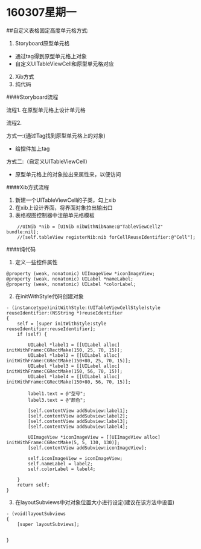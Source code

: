 # 160307星期一



##自定义表格固定高度单元格方式:
1. Storyboard原型单元格
  * 通过tag得到原型单元格上对象
  * 自定义UITableViewCell和原型单元格对应
2. Xib方式
3. 纯代码

####Storyboard流程

流程1. 在原型单元格上设计单元格

流程2.

方式一:(通过Tag找到原型单元格上的对象)
* 给控件加上tag

方式二:（自定义UITableViewCell）
* 原型单元格上的对象拉出来属性来，以便访问

####Xib方式流程
1. 新建一个UITableViewCell的子类，勾上xib
2. 在xib上设计界面，将界面对象拉出输出口
3. 表格视图控制器中注册单元格模板
```objc
    //UINib *nib = [UINib nibWithNibName:@"TableViewCell2" bundle:nil];
    //[self.tableView registerNib:nib forCellReuseIdentifier:@"Cell"];
```

####纯代码    

1. 定义一些控件属性
```objc
@property (weak, nonatomic) UIImageView *iconImageView;
@property (weak, nonatomic) UILabel *nameLabel;
@property (weak, nonatomic) UILabel *colorLabel;
```
2. 在initWithStyle代码创建对象
```objc
- (instancetype)initWithStyle:(UITableViewCellStyle)style reuseIdentifier:(NSString *)reuseIdentifier
{
    self = [super initWithStyle:style reuseIdentifier:reuseIdentifier];
    if (self) {
        
        UILabel *label1 = [[UILabel alloc] initWithFrame:CGRectMake(150, 25, 70, 15)];
        UILabel *label2 = [[UILabel alloc] initWithFrame:CGRectMake(150+80, 25, 70, 15)];
        UILabel *label3 = [[UILabel alloc] initWithFrame:CGRectMake(150, 56, 70, 15)];
        UILabel *label4 = [[UILabel alloc] initWithFrame:CGRectMake(150+80, 56, 70, 15)];
        
        label1.text = @"型号";
        label3.text = @"颜色";
        
        [self.contentView addSubview:label1];
        [self.contentView addSubview:label2];
        [self.contentView addSubview:label3];
        [self.contentView addSubview:label4];
        
        UIImageView *iconImageView = [[UIImageView alloc] initWithFrame:CGRectMake(5, 5, 130, 130)];
        [self.contentView addSubview:iconImageView];
        
        self.iconImageView = iconImageView;
        self.nameLabel = label2;
        self.colorLabel = label4;
        
    }
    return self;
}
```
3. 在layoutSubviews中对对象位置大小进行设定(建议在该方法中设置)
```objc
- (void)layoutSubviews
{
    [super layoutSubviews];
    
    
}
```
```

